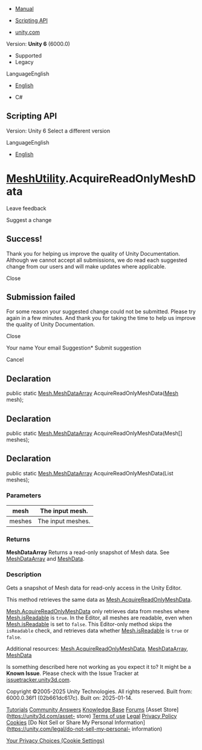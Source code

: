 [ ]()

  * [Manual](../Manual/index.html)
  * [Scripting API](../ScriptReference/index.html)

  * [unity.com](https://unity.com/)

Version: **Unity 6** (6000.0)

  * Supported
  * Legacy

LanguageEnglish

  * [English]()

  * C#

[ ](https://docs.unity3d.com)

## Scripting API

Version: Unity 6 Select a different version

LanguageEnglish

  * [English]()

#  [MeshUtility](MeshUtility.html).AcquireReadOnlyMeshData

Leave feedback

Suggest a change

## Success!

Thank you for helping us improve the quality of Unity Documentation. Although
we cannot accept all submissions, we do read each suggested change from our
users and will make updates where applicable.

Close

## Submission failed

For some reason your suggested change could not be submitted. Please <a>try
again</a> in a few minutes. And thank you for taking the time to help us
improve the quality of Unity Documentation.

Close

Your name Your email Suggestion* Submit suggestion

Cancel

[ ]()

## Declaration

public static [Mesh.MeshDataArray](Mesh.MeshDataArray.html)
AcquireReadOnlyMeshData([Mesh](Mesh.html) mesh);

## Declaration

public static [Mesh.MeshDataArray](Mesh.MeshDataArray.html)
AcquireReadOnlyMeshData(Mesh[] meshes);

## Declaration

public static [Mesh.MeshDataArray](Mesh.MeshDataArray.html)
AcquireReadOnlyMeshData(List<Mesh> meshes);

### Parameters

mesh | The input mesh.  
---|---  
meshes | The input meshes.  
  
### Returns

**MeshDataArray** Returns a read-only snapshot of Mesh data. See
[MeshDataArray](Mesh.MeshDataArray.html) and [MeshData](Mesh.MeshData.html).

### Description

Gets a snapshot of Mesh data for read-only access in the Unity Editor.

This method retrieves the same data as
[Mesh.AcquireReadOnlyMeshData](Mesh.AcquireReadOnlyMeshData.html).  
  
[Mesh.AcquireReadOnlyMeshData](Mesh.AcquireReadOnlyMeshData.html) only
retrieves data from meshes where [Mesh.isReadable](Mesh-isReadable.html) is
`true`. In the Editor, all meshes are readable, even when
[Mesh.isReadable](Mesh-isReadable.html) is set to `false`. This Editor-only
method skips the `isReadable` check, and retrieves data whether
[Mesh.isReadable](Mesh-isReadable.html) is `true` or `false`.  
  
Additional resources:
[Mesh.AcquireReadOnlyMeshData](Mesh.AcquireReadOnlyMeshData.html),
[MeshDataArray](Mesh.MeshDataArray.html), [MeshData](Mesh.MeshData.html)

Is something described here not working as you expect it to? It might be a
**Known Issue**. Please check with the Issue Tracker at
[issuetracker.unity3d.com](https://issuetracker.unity3d.com).

Copyright ©2005-2025 Unity Technologies. All rights reserved. Built from:
6000.0.36f1 (02b661dc617c). Built on: 2025-01-14.

[Tutorials](https://unity3d.com/learn) [Community
Answers](https://answers.unity3d.com) [Knowledge
Base](https://support.unity3d.com/hc/en-us)
[Forums](https://forum.unity3d.com) [Asset Store](https://unity3d.com/asset-
store) [Terms of use](https://docs.unity3d.com/Manual/TermsOfUse.html)
[Legal](https://unity.com/legal) [Privacy
Policy](https://unity.com/legal/privacy-policy)
[Cookies](https://unity.com/legal/cookie-policy) [Do Not Sell or Share My
Personal Information](https://unity.com/legal/do-not-sell-my-personal-
information)

[Your Privacy Choices (Cookie Settings)](javascript:void\(0\);)


